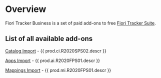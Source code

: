 # Overview
Fiori Tracker Business is a set of paid add-ons to free [Fiori Tracker Suite](https://help.fioritracker.org).

## List of all available add-ons

[Catalog Import](ci/FPS01/main.md) - {{ prod.ci.R2020SPS02.descr }}

[Apps Import](ai/FPS01/main.md) - {{ prod.ai.R2020FPS01.descr }}

[Mappings Import](mi/FPS01/main.md) - {{ prod.mi.R2020FPS01.descr }}